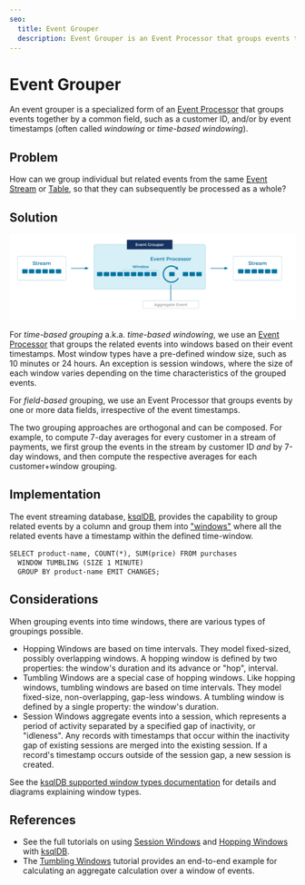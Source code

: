 ```yaml
---
seo:
  title: Event Grouper
  description: Event Grouper is an Event Processor that groups events together by a common attribute in the Event using an Aggregate function.
---
```


# Event Grouper
An event grouper is a specialized form of an [Event Processor](../event-processing/event-processor.md) that groups events together by a common field, such as a customer ID, and/or by event timestamps (often called _windowing_ or _time-based windowing_).

## Problem

How can we group individual but related events from the same [Event Stream](../event-stream/event-stream.md) or [Table](../table/state-table.md), so that they can subsequently be processed as a whole?


## Solution
![event-grouper](../img/event-grouper.svg)

For _time-based grouping_ a.k.a. _time-based windowing_, we use an [Event Processor](../event-processing/event-processor.md) that groups the related events into windows based on their event timestamps. Most window types have a pre-defined window size, such as 10 minutes or 24 hours. An exception is session windows, where the size of each window varies depending on the time characteristics of the grouped events.

For _field-based_ grouping, we use an Event Processor that groups events by one or more data fields, irrespective of the event timestamps.

The two grouping approaches are orthogonal and can be composed. For example, to compute 7-day averages for every customer in a stream of payments, we first group the events in the stream by customer ID _and_ by 7-day windows, and then compute the respective averages for each customer+window grouping.

## Implementation
The event streaming database, [ksqlDB](https://ksqldb.io/), provides the capability to group related events by a column and group them into ["windows"](https://docs.ksqldb.io/en/latest/concepts/time-and-windows-in-ksqldb-queries/) where all the related events have a timestamp within the defined time-window.

```
SELECT product-name, COUNT(*), SUM(price) FROM purchases
  WINDOW TUMBLING (SIZE 1 MINUTE)
  GROUP BY product-name EMIT CHANGES;
```

## Considerations
When grouping events into time windows, there are various types of groupings possible. 

* Hopping Windows are based on time intervals. They model fixed-sized, possibly overlapping windows. A hopping window is defined by two properties: the window's duration and its advance or "hop", interval.
* Tumbling Windows are a special case of hopping windows. Like hopping windows, tumbling windows are based on time intervals. They model fixed-size, non-overlapping, gap-less windows. A tumbling window is defined by a single property: the window's duration.
* Session Windows aggregate events into a session, which represents a period of activity separated by a specified gap of inactivity, or "idleness". Any records with timestamps that occur within the inactivity gap of existing sessions are merged into the existing session. If a record's timestamp occurs outside of the session gap, a new session is created.

See the [ksqlDB supported window types documentation](https://docs.ksqldb.io/en/latest/concepts/time-and-windows-in-ksqldb-queries/#window-types) for details and diagrams explaining window types.

## References
* See the full tutorials on using [Session Windows](https://kafka-tutorials.confluent.io/create-session-windows/ksql.html) and [Hopping Windows](https://kafka-tutorials.confluent.io/create-hopping-windows/ksql.html) with [ksqlDB](https://ksqldb.io/).
* The [Tumbling Windows](https://kafka-tutorials.confluent.io/create-tumbling-windows/ksql.html) tutorial provides an end-to-end example for calculating an aggregate calculation over a window of events.
